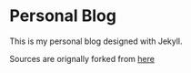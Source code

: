 Personal Blog
====================

This is my personal blog designed with Jekyll. 

Sources are orignally forked from [here](https://github.com/poole/poole)